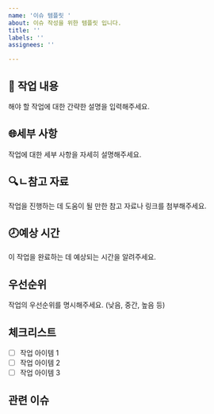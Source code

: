 ```yaml
---
name: '이슈 템플릿 '
about: 이슈 작성을 위한 템플릿 입니다.
title: ''
labels: ''
assignees: ''

---
```


## 📝 작업 내용

해야 할 작업에 대한 간략한 설명을 입력해주세요.

## 🌐세부 사항

작업에 대한 세부 사항을 자세히 설명해주세요.

## 🔍ㄴ참고 자료

작업을 진행하는 데 도움이 될 만한 참고 자료나 링크를 첨부해주세요.

## 🕗예상 시간

이 작업을 완료하는 데 예상되는 시간을 알려주세요.

## 우선순위

작업의 우선순위를 명시해주세요. (낮음, 중간, 높음 등)

## 체크리스트

- [ ] 작업 아이템 1
- [ ] 작업 아이템 2
- [ ] 작업 아이템 3

## 관련 이슈
